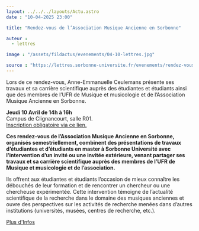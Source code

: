 ```yaml
---
layout: ../../../layouts/Actu.astro
date : "10-04-2025 23:00"

title: "Rendez-vous de l’Association Musique Ancienne en Sorbonne"

auteur :
  - lettres

image : "/assets/fildactus/evenements/04-10-lettres.jpg"

source : "https://lettres.sorbonne-universite.fr/evenements/rendez-vous-de-l-association-musique-ancienne-en-sorbonne-2"
---
```


Lors de ce rendez-vous, Anne-Emmanuelle Ceulemans présente ses travaux et sa carrière scientifique auprès des étudiantes et étudiants ainsi que des membres de l’UFR de Musique et musicologie et de l’Association Musique Ancienne en Sorbonne.

__Jeudi 10 Avril de 14h à 16h__  
Campus de Clignancourt, salle R01.  
[Inscription obligatoire via ce lien.](https://docs.google.com/forms/d/e/1FAIpQLSfmUl6DRo13HZYUaYsiCPUVGCqv1lu2pAJcTuQZyxJ0XxNctw/viewform)

__Ces rendez-vous de l’Association Musique Ancienne en Sorbonne, organisés semestriellement, combinent des présentations de travaux d’étudiantes et d’étudiants en master à Sorbonne Université avec l’intervention d’un invité ou une invitée extérieure, venant partager ses travaux et sa carrière scientifique auprès des membres de l’UFR de Musique et musicologie et de l’association.__

Ils offrent aux étudiantes et étudiants l’occasion de mieux connaître les débouchés de leur formation et de rencontrer un chercheur ou une chercheuse expérimentée. Cette intervention témoigne de l’actualité scientifique de la recherche dans le domaine des musiques anciennes et ouvre des perspectives sur les activités de recherche menées dans d’autres institutions (universités, musées, centres de recherche, etc.).

[Plus d'Infos](https://lettres.sorbonne-universite.fr/evenements/rendez-vous-de-l-association-musique-ancienne-en-sorbonne-2)

